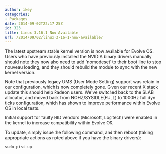 ```yaml
---
author: ikey
categories:
- Packages
date: 2014-09-02T22:17:25Z
id: 323
title: Linux 3.16.1 Now Available
url: /2014/09/02/linux-3-16-1-now-available/
---
```


The latest upstream stable kernel version is now available for Evolve OS. Users who have previously installed the NVIDIA binary drivers manually 
should note they now also need to add 'nomodeset' to their boot line to stop nouveau loading, and they should rebuild the module to sync with the new kernel version.
<!--more-->
Note that previously legacy UMS (User Mode Setting) support was retain in our configuration, which is now completely gone. Given our recent X stack update 
this should help Radeon users. We've switched back to the SLAB allocator, and moved back from NOHZ/SYSIDLE(FULL) to 1000Hz full dyn ticks configuration, 
which has shown to improve performance within Evolve OS in local tests.

Initial support for faulty HID vendors (Microsoft, Logitech) were enabled in the kernel to increase compatibility within Evolve OS.

To update, simply issue the following command, and then reboot (taking appropriate actions as noted above if you have the binary drivers):

```
sudo pisi up
```